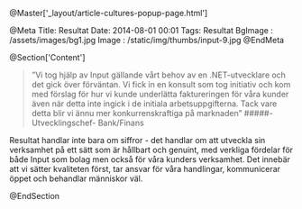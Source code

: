 @Master['_layout/article-cultures-popup-page.html']

@Meta
Title: Resultat
Date: 2014-08-01 00:01
Tags: Resultat
BgImage : /assets/images/bg1.jpg
Image : /static/img/thumbs/input-9.jpg
@EndMeta

@Section['Content']

>”Vi tog hjälp av Input gällande vårt behov av en .NET-utvecklare och det gick över förväntan. Vi fick in en konsult som tog initiativ och kom med förslag för hur vi kunde underlätta faktureringen för våra kunder även när detta inte ingick i de initiala arbetsuppgifterna. Tack vare detta blir vi ännu mer konkurrenskraftiga på marknaden”
#####-Utvecklingschef- Bank/Finans
 
Resultat handlar inte bara om siffror - det handlar om att utveckla sin verksamhet på ett sätt som är hållbart och genuint, med verkliga fördelar för både Input som bolag men också för våra kunders verksamhet. Det innebär att vi sätter kvaliteten först, tar ansvar för våra handlingar, kommunicerar öppet och behandlar människor väl.

@EndSection



